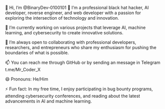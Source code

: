 👋 Hi, I’m @BinaryDev-0100101
👀 I’m a professional black hat hacker, AI developer, reverse engineer, and web developer with a passion for exploring the intersection of technology and innovation.

🌱 I’m currently working on various projects that leverage AI, machine learning, and cybersecurity to create innovative solutions.

💞️ I’m always open to collaborating with professional developers, researchers, and entrepreneurs who share my enthusiasm for pushing the boundaries of what is possible.

📫 You can reach me through GitHub or by sending an message in Telegram t.me/Mr_Coder_X 

😄 Pronouns: He/Him

⚡ Fun fact: In my free time, I enjoy participating in bug bounty programs, attending cybersecurity conferences, and reading about the latest advancements in AI and machine learning.
